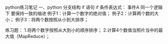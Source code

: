 python练习笔记
一、python   分支结构
if   语句
if 条件表达式：
    事件A
同一个逻辑下   要保持一致的缩进
例子1：计算一个数字的绝对值；
例子2：计算两个数的大小；
例子3：将两个数按照从小到大排序；

练习题：
1.将两个数字按照从大到小的顺序排序；
2.计算4个数值当照片当中的最大值（MapReduce）；
